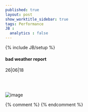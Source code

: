 ```yaml
---
published: true
layout: post
show_worktitle_sidebar: true
tags: Performance
JB :
  analytics : false
---
```


{% include JB/setup %}




<p>
<h4>bad weather report</h4>
26|06|18


<br /><br />
</p><p>
<img src="{{ site.url }}/images/bad_weather_report_small.jpg" alt="image">
</p>

{% comment %}
{% endcomment %}